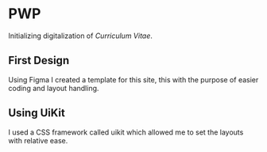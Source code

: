 # PWP
Initializing digitalization of *Curriculum Vitae*.
## First Design
Using Figma I created a template for this site, this with the purpose of easier coding and layout handling.
## Using UiKit
I used a CSS framework called uikit which allowed me to set the layouts with relative ease.